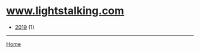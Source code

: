 # www.lightstalking.com

  * [2019](./www-lightstalking-com-2019.md) (1)

----

[Home](../index.md)
